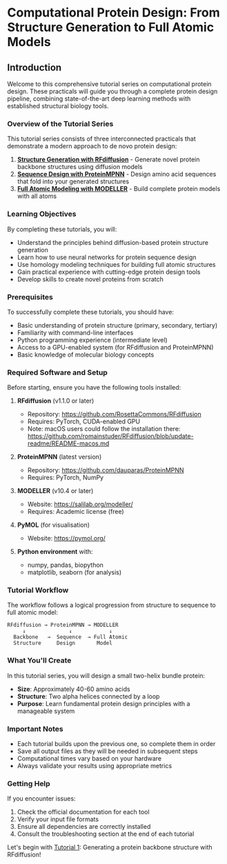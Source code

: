 # Computational Protein Design: From Structure Generation to Full Atomic Models

## Introduction

Welcome to this comprehensive tutorial series on computational protein design. These practicals will
guide you through a complete protein design pipeline, combining state-of-the-art deep learning
methods with established structural biology tools.

### Overview of the Tutorial Series

This tutorial series consists of three interconnected practicals that demonstrate a modern approach
to de novo protein design:

1. **[Structure Generation with RFdiffusion](./01-structure-generation/README.md)** - Generate novel
   protein backbone structures using diffusion models
2. **[Sequence Design with ProteinMPNN](./02-sequence-design/README.md)** - Design amino acid
   sequences that fold into your generated structures
3. **[Full Atomic Modeling with MODELLER](./03-atomic-modelling/README.md)** - Build complete
   protein models with all atoms

### Learning Objectives

By completing these tutorials, you will:

- Understand the principles behind diffusion-based protein structure generation
- Learn how to use neural networks for protein sequence design
- Use homology modeling techniques for building full atomic structures
- Gain practical experience with cutting-edge protein design tools
- Develop skills to create novel proteins from scratch

### Prerequisites

To successfully complete these tutorials, you should have:

- Basic understanding of protein structure (primary, secondary, tertiary)
- Familiarity with command-line interfaces
- Python programming experience (intermediate level)
- Access to a GPU-enabled system (for RFdiffusion and ProteinMPNN)
- Basic knowledge of molecular biology concepts

### Required Software and Setup

Before starting, ensure you have the following tools installed:

1. **RFdiffusion** (v1.1.0 or later)

   - Repository: https://github.com/RosettaCommons/RFdiffusion
   - Requires: PyTorch, CUDA-enabled GPU
   - Note: macOS users could follow the installation there:
     https://github.com/romainstuder/RFdiffusion/blob/update-readme/README-macos.md

2. **ProteinMPNN** (latest version)

   - Repository: https://github.com/dauparas/ProteinMPNN
   - Requires: PyTorch, NumPy

3. **MODELLER** (v10.4 or later)

   - Website: https://salilab.org/modeller/
   - Requires: Academic license (free)

4. **PyMOL** (for visualisation)

   - Website: https://pymol.org/

5. **Python environment** with:
   - numpy, pandas, biopython
   - matplotlib, seaborn (for analysis)

### Tutorial Workflow

The workflow follows a logical progression from structure to sequence to full atomic model:

```
RFdiffusion → ProteinMPNN → MODELLER
     ↓              ↓            ↓
  Backbone   →  Sequence  → Full Atomic
  Structure     Design       Model
```

### What You'll Create

In this tutorial series, you will design a small two-helix bundle protein:

- **Size**: Approximately 40-60 amino acids
- **Structure**: Two alpha helices connected by a loop
- **Purpose**: Learn fundamental protein design principles with a manageable system

### Important Notes

- Each tutorial builds upon the previous one, so complete them in order
- Save all output files as they will be needed in subsequent steps
- Computational times vary based on your hardware
- Always validate your results using appropriate metrics

### Getting Help

If you encounter issues:

1. Check the official documentation for each tool
2. Verify your input file formats
3. Ensure all dependencies are correctly installed
4. Consult the troubleshooting section at the end of each tutorial

Let's begin with [Tutorial 1](./01-structure-generation/README.md): Generating a protein backbone
structure with RFdiffusion!
